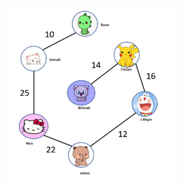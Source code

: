<p align="center">
  <img height="400" alt="Unicorn" src="https://github.com/robitussin/CCDATRCL/blob/67725c6a37cc5d07f5d9df1790217edfb63b17c1/week_10_to_12/graphs/Prims/Prims_Result.png" />
</p>
